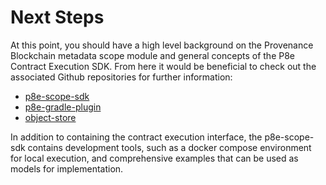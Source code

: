 # Next Steps

At this point, you should have a high level background on the Provenance Blockchain metadata scope module and general concepts of the P8e Contract Execution SDK. From here it would be beneficial to check out the associated Github repositories for further information:

* [p8e-scope-sdk](https://github.com/provenance-io/p8e-scope-sdk)
* [p8e-gradle-plugin](https://github.com/provenance-io/p8e-gradle-plugin)
* [object-store](https://github.com/provenance-io/object-store)

In addition to containing the contract execution interface, the p8e-scope-sdk contains development tools, such as a docker compose environment for local execution, and comprehensive examples that can be used as models for implementation.

